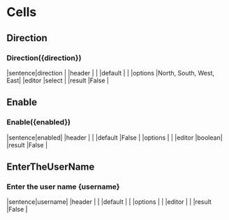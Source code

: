 # Cells


## Direction
### Direction({direction})
|sentence|direction               |
|header  |                        |
|default |                        |
|options |North, South, West, East|
|editor  |select                  |
|result  |False                   |


## Enable
### Enable({enabled})
|sentence|enabled|
|header  |       |
|default |False  |
|options |       |
|editor  |boolean|
|result  |False  |


## EnterTheUserName
### Enter the user name {username}
|sentence|username|
|header  |        |
|default |        |
|options |        |
|editor  |        |
|result  |False   |


